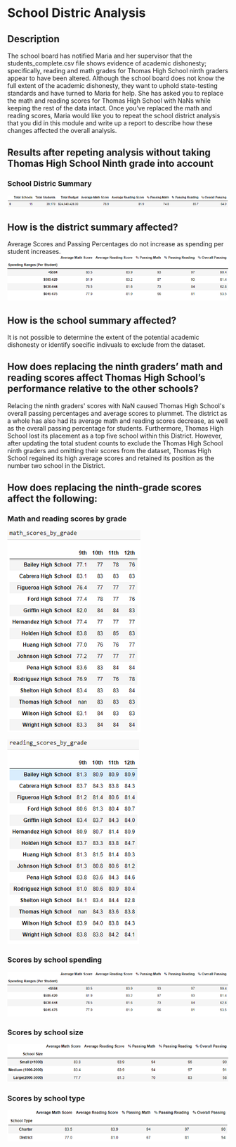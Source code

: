 # School Distric Analysis

## Description
The school board has notified Maria and her supervisor that the students_complete.csv file shows evidence of academic dishonesty; specifically, reading and math grades for Thomas High School ninth graders appear to have been altered. Although the school board does not know the full extent of the academic dishonesty, they want to uphold state-testing standards and have turned to Maria for help. She has asked you to replace the math and reading scores for Thomas High School with NaNs while keeping the rest of the data intact. Once you’ve replaced the math and reading scores, Maria would like you to repeat the school district analysis that you did in this module and write up a report to describe how these changes affected the overall analysis.

## Results after repeting analysis without taking Thomas High School Ninth grade into account

### School Distric Summary
![distric summary](https://github.com/IrvingHdez/school-district-analysis/blob/main/Images/1_distric_summary.PNG)

## How is the district summary affected?
Average Scores and Passing Percentages do not increase as spending per student increases.
![school spending](https://github.com/IrvingHdez/school-district-analysis/blob/main/Images/2_school_spending.PNG)

## How is the school summary affected?
It is not possible to determine the extent of the potential academic dishonesty or identify soecific indivuals to exclude from the dataset.

## How does replacing the ninth graders’ math and reading scores affect Thomas High School’s performance relative to the other schools?
Relacing the ninth graders' scores with NaN caused Thomas High School's overall passing percentages and average scores to plummet. The district as a whole has also had its average math and reading scores decrease, as well as the overall passing percentage for students. Furthermore, Thomas High School lost its placement as a top five school within this District. However, after updating the total student counts to exclude the Thomas High School ninth graders and omitting their scores from the dataset, Thomas High School regained its high average scores and retained its position as the number two school in the District.

## How does replacing the ninth-grade scores affect the following:

### Math and reading scores by grade
![math scores by grade](https://github.com/IrvingHdez/school-district-analysis/blob/main/Images/7_math_scores_by_grade.PNG)

![reading scores by grade](https://github.com/IrvingHdez/school-district-analysis/blob/main/Images/8_reading_scores_by_grade.PNG)

### Scores by school spending
![school scores by spending](https://github.com/IrvingHdez/school-district-analysis/blob/main/Images/2_school_spending.PNG)
### Scores by school size
![school scores by size](https://github.com/IrvingHdez/school-district-analysis/blob/main/Images/3_schools_by_size.PNG)
### Scores by school type
![school scores by type](https://github.com/IrvingHdez/school-district-analysis/blob/main/Images/4_schools_by_type.PNG)